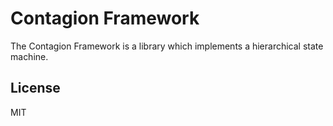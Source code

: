 # Contagion Framework

The Contagion Framework is a library which implements a hierarchical state
machine.

## License

MIT
